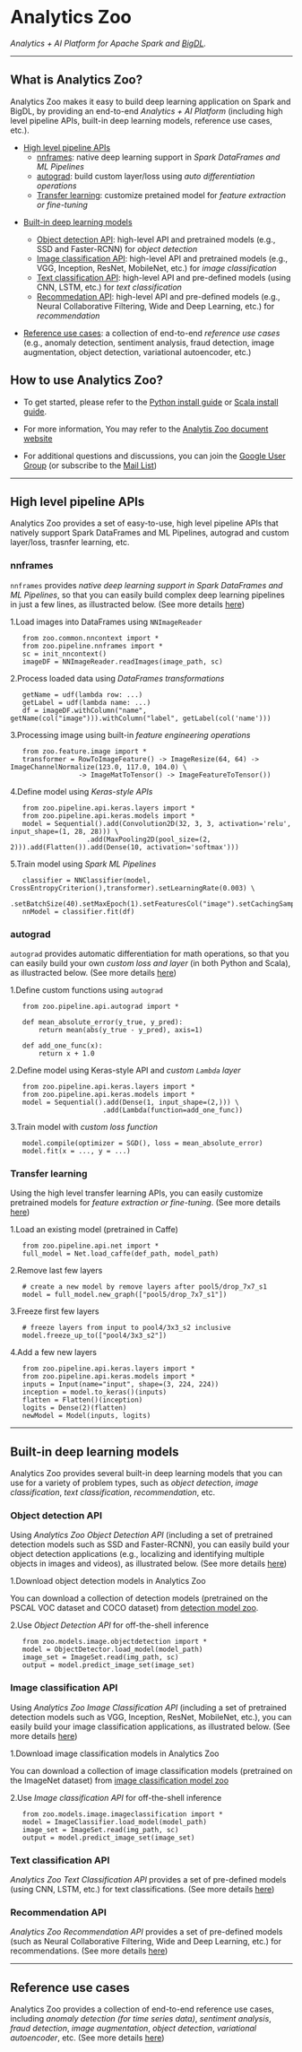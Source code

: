 
# <font size="6">Analytics Zoo</font>
*Analytics + AI Platform for Apache Spark and [BigDL](https://bigdl-project.github.io/master/#whitepaper/).*

---
## What is Analytics Zoo?
Analytics Zoo makes it easy to build deep learning application on Spark and BigDL, by providing an end-to-end *Analytics + AI Platform* (including high level pipeline APIs, built-in deep learning models, reference use cases, etc.).

 * [High level pipeline APIs](#high-level-pipeline-apis)
    * [nnframes](#nnframes): native deep learning support in *Spark DataFrames and ML Pipelines*
    * [autograd](#autograd): build custom layer/loss using *auto differentiation operations* 
    * [Transfer learning](#transfer-learning): customize pretained model for *feature extraction or fine-tuning*
  
 - [Built-in deep learning models](#built-in-deep-learning-models)
    - [Object detection API](#object-detection-api): high-level API and pretrained models (e.g., SSD and Faster-RCNN) for *object detection*
    - [Image classification API](#image-classification-api): high-level API and pretrained models (e.g., VGG, Inception, ResNet, MobileNet, etc.) for *image classification*
    - [Text classification API](#text-classification-api): high-level API and pre-defined models (using CNN, LSTM, etc.) for *text classification*
    - [Recommedation API](#recommendation-api): high-level API and pre-defined models (e.g., Neural Collaborative Filtering, Wide and Deep Learning, etc.) for *recommendation*
  
 - [Reference use cases](#reference-use-cases): a collection of end-to-end *reference use cases* (e.g., anomaly detection, sentiment analysis, fraud detection, image augmentation, object detection, variational autoencoder, etc.)

## How to use Analytics Zoo?
- To get started, please refer to the [Python install guide](https://analytics-zoo.github.io/master/#PythonUserGuide/install/) or [Scala install guide](https://analytics-zoo.github.io/master/#ScalaUserGuide/install/).

- For more information, You may refer to the [Analytis Zoo document website](https://analytics-zoo.github.io/)

- For additional questions and discussions, you can join the [Google User Group](https://groups.google.com/forum/#!forum/bigdl-user-group) (or subscribe to the [Mail List](bigdl-user-group+subscribe@googlegroups.com)) 

---
## High level pipeline APIs
Analytics Zoo provides a set of easy-to-use, high level pipeline APIs that natively support Spark DataFrames and ML Pipelines, autograd and custom layer/loss, trasnfer learning, etc.

### nnframes
`nnframes` provides *native deep learning support in Spark DataFrames and ML Pipelines*, so that you can easily build complex deep learning pipelines in just a few lines, as illustracted below. (See more details [here](ProgrammingGuide/nnframes.md))

 1.Load images into DataFrames using `NNImageReader`

```
   from zoo.common.nncontext import *
   from zoo.pipeline.nnframes import *
   sc = init_nncontext()
   imageDF = NNImageReader.readImages(image_path, sc)
```

 2.Process loaded data using *DataFrames transformations*

```
   getName = udf(lambda row: ...)
   getLabel = udf(lambda name: ...)
   df = imageDF.withColumn("name", getName(col("image"))).withColumn("label", getLabel(col('name')))
```

 3.Processing image using built-in *feature engineering operations*
   
```
   from zoo.feature.image import *
   transformer = RowToImageFeature() -> ImageResize(64, 64) -> ImageChannelNormalize(123.0, 117.0, 104.0) \
                 -> ImageMatToTensor() -> ImageFeatureToTensor())
```

 4.Define model using *Keras-style APIs*
  
```
   from zoo.pipeline.api.keras.layers import *
   from zoo.pipeline.api.keras.models import *
   model = Sequential().add(Convolution2D(32, 3, 3, activation='relu', input_shape=(1, 28, 28))) \
                   .add(MaxPooling2D(pool_size=(2, 2))).add(Flatten()).add(Dense(10, activation='softmax')))
```

 5.Train model using *Spark ML Pipelines*
```
   classifier = NNClassifier(model, CrossEntropyCriterion(),transformer).setLearningRate(0.003) \
                   .setBatchSize(40).setMaxEpoch(1).setFeaturesCol("image").setCachingSample(False)
   nnModel = classifier.fit(df)
```
   
### autograd
`autograd` provides automatic differentiation for math operations, so that you can easily build your own *custom loss and layer* (in both Python and Scala), as illustracted below. (See more details [here](ProgrammingGuide/autograd.md))

 1.Define custom functions using `autograd`

```
   from zoo.pipeline.api.autograd import *
   
   def mean_absolute_error(y_true, y_pred):
       return mean(abs(y_true - y_pred), axis=1)
   
   def add_one_func(x):
       return x + 1.0
```

 2.Define model using Keras-style API and *custom `Lambda` layer*

```
   from zoo.pipeline.api.keras.layers import *
   from zoo.pipeline.api.keras.models import *
   model = Sequential().add(Dense(1, input_shape=(2,))) \
                       .add(Lambda(function=add_one_func))
```

 3.Train model with *custom loss function*

```
   model.compile(optimizer = SGD(), loss = mean_absolute_error)
   model.fit(x = ..., y = ...)
```

### Transfer learning
Using the high level transfer learning APIs, you can easily customize pretrained models for *feature extraction or fine-tuning*. (See more details [here](ProgrammingGuide/transferlearning.md))

 1.Load an existing model (pretrained in Caffe)
   
```
   from zoo.pipeline.api.net import *
   full_model = Net.load_caffe(def_path, model_path)
```

 2.Remove last few layers

```
   # create a new model by remove layers after pool5/drop_7x7_s1
   model = full_model.new_graph(["pool5/drop_7x7_s1"])
```

 3.Freeze first few layers

```
   # freeze layers from input to pool4/3x3_s2 inclusive
   model.freeze_up_to(["pool4/3x3_s2"])
```

 4.Add a few new layers

```
   from zoo.pipeline.api.keras.layers import *
   from zoo.pipeline.api.keras.models import *
   inputs = Input(name="input", shape=(3, 224, 224))
   inception = model.to_keras()(inputs)
   flatten = Flatten()(inception)
   logits = Dense(2)(flatten)
   newModel = Model(inputs, logits)
```

---
## Built-in deep learning models
Analytics Zoo provides several built-in deep learning models that you can use for a variety of problem types, such as *object detection*, *image classification*, *text classification*, *recommendation*, etc.

### Object detection API
Using *Analytics Zoo Object Detection API* (including a set of pretrained detection models such as SSD and Faster-RCNN), you can easily build your object detection applications (e.g., localizing and identifying multiple objects in images and videos), as illustrated below. (See more details [here](ProgrammingGuide/object-detection.md))

 1.Download object detection models in Analytics Zoo

   You can download a collection of detection models (pretrained on the PSCAL VOC dataset and COCO dataset) from [detection model zoo](ProgrammingGuide/object-detection.md#download-link).

 2.Use *Object Detection API* for off-the-shell inference

```
   from zoo.models.image.objectdetection import *
   model = ObjectDetector.load_model(model_path)
   image_set = ImageSet.read(img_path, sc)
   output = model.predict_image_set(image_set)
```

### Image classification API
Using *Analytics Zoo Image Classification API* (including a set of pretrained detection models such as VGG, Inception, ResNet, MobileNet,  etc.), you can easily build your image classification applications, as illustrated below. (See more details [here](ProgrammingGuide/image-classification.md))

 1.Download image classification models in Analytics Zoo

   You can download a collection of image classification models (pretrained on the ImageNet dataset) from [image classification model zoo](ProgrammingGuide/image-classification.md#download-link)

 2.Use *Image classification API* for off-the-shell inference

```
   from zoo.models.image.imageclassification import *
   model = ImageClassifier.load_model(model_path)
   image_set = ImageSet.read(img_path, sc)
   output = model.predict_image_set(image_set)
```

### Text classification API

*Analytics Zoo Text Classification API* provides a set of pre-defined models (using CNN, LSTM, etc.) for text classifications. (See more details [here](ProgrammingGuide/text-classification.md))

### Recommendation API

*Analytics Zoo Recommendation API* provides a set of pre-defined models (such as Neural Collaborative Filtering, Wide and Deep Learning, etc.) for recommendations. (See more details [here](ProgrammingGuide/recommendation.md))

---
## Reference use cases
Analytics Zoo provides a collection of end-to-end reference use cases, including *anomaly detection (for time series data)*, *sentiment analysis*, *fraud detection*, *image augmentation*, *object detection*, *variational autoencoder*, etc. (See more details [here](ProgrammingGuide/usercases-overview.md))



















































